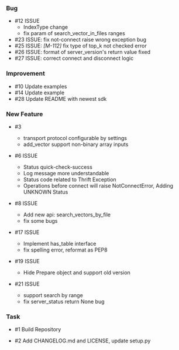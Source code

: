 ### Bug
- \#12 ISSUE
    - IndexType change
    - fix param of search_vector_in_files ranges
- \#23 ISSUE: fix not-connect raise wrong exception bug
- \#25 ISSUE: *[M-112]* fix type of top_k not checked error
- \#26 ISSUE: format of server_version's return value fixed
- \#27 ISSUE: correct connect and disconnect logic    
### Improvement

- \#10 Update examples
- \#14 Update example
- \#28 Update README with newest sdk

### New Feature

- \#3
    - transport protocol configurable by settings
    - add_vector support non-binary array inputs

- \#6 ISSUE   
    - Status quick-check-success
    - Log message more understandable
    - Status code related to Thrift Exception
    - Operations before connect will raise NotConnectError, Adding UNKNOWN Status

- \#8 ISSUE
    - Add new api: search_vectors_by_file
    - fix some bugs

- \#17 ISSUE
    - Implement has_table interface
    - fix spelling error, reformat as PEP8

- \#19 ISSUE
    - Hide Prepare object and support old version
    
- \#21 ISSUE
    - support search by range
    - fix server_status return None bug
### Task

- \#1 Build Repository

- \#2 Add CHANGELOG.md and LICENSE, update setup.py
